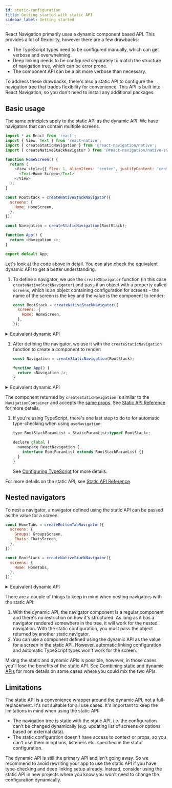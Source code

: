 ```yaml
---
id: static-configuration
title: Getting started with static API
sidebar_label: Getting started
---
```


React Navigation primarily uses a dynamic component based API. This provides a lot of flexibility, however there are a few drawbacks:

- The TypeScript types need to be configured manually, which can get verbose and overwhelming.
- Deep linking needs to be configured separately to match the structure of navigation tree, which can be error prone.
- The component API can be a bit more verbose than necessary.

To address these drawbacks, there's also a static API to configure the navigation tree that trades flexibility for convenience. This API is built into React Navigation, so you don't need to install any additional packages.

## Basic usage

The same principles apply to the static API as the dynamic API. We have navigators that can contain multiple screens.

```js
import * as React from 'react';
import { View, Text } from 'react-native';
import { createStaticNavigation } from '@react-navigation/native';
import { createNativeStackNavigator } from '@react-navigation/native-stack';

function HomeScreen() {
  return (
    <View style={{ flex: 1, alignItems: 'center', justifyContent: 'center' }}>
      <Text>Home Screen</Text>
    </View>
  );
}

const RootStack = createNativeStackNavigator({
  screens: {
    Home: HomeScreen,
  },
});

const Navigation = createStaticNavigation(RootStack);

function App() {
  return <Navigation />;
}

export default App;
```

Let's look at the code above in detail. You can also check the equivalent dynamic API to get a better understanding.

1. To define a navigator, we use the `createXNavigator` function (in this case `createNativeStackNavigator`) and pass it an object with a property called `screens`, which is an object containing configuration for screens - the name of the screen is the key and the value is the component to render:

   ```js
   const RootStack = createNativeStackNavigator({
     screens: {
       Home: HomeScreen,
     },
   });
   ```

  <details>
  <summary>Equivalent dynamic API</summary>

   ```js
   const Stack = createNativeStackNavigator();

   function RootStack() {
     return (
       <Stack.Navigator>
         <Stack.Screen name="Home" component={HomeScreen} />
       </Stack.Navigator>
     );
   }
   ```

  </details>

1. After defining the navigator, we use it with the `createStaticNavigation` function to create a component to render:

   ```js
   const Navigation = createStaticNavigation(RootStack);

   function App() {
     return <Navigation />;
   }
   ```

  <details>
  <summary>Equivalent dynamic API</summary>

   ```js
   function App() {
     return (
       <NavigationContainer>
         <RootStack />
       </NavigationContainer>
     );
   }
   ```

  </details>

   The component returned by `createStaticNavigation` is similar to the `NavigationContainer` and accepts the [same props](navigation-container.md#props). See [Static API Reference](static-api-reference.md#createstaticnavigation) for more details.

1. If you're using TypeScript, there's one last step to do to for automatic type-checking when using `useNavigation`:

   ```js
   type RootStackParamList = StaticParamList<typeof RootStack>;

   declare global {
     namespace ReactNavigation {
       interface RootParamList extends RootStackParamList {}
     }
   }
   ```

   See [Configuring TypeScript](static-typescript.md) for more details.

For more details on the static API, see [Static API Reference](static-api-reference.md).

## Nested navigators

To nest a navigator, a navigator defined using the static API can be passed as the value for a screen:

```js
const HomeTabs = createBottomTabNavigator({
  screens: {
    Groups: GroupsScreen,
    Chats: ChatsScreen,
  },
});

const RootStack = createNativeStackNavigator({
  screens: {
    Home: HomeTabs,
  },
});
```

<details>
<summary>Equivalent dynamic API</summary>

```js
const Tab = createBottomTabNavigator();

function HomeTabs() {
  return (
    <Tab.Navigator>
      <Tab.Screen name="Groups" component={GroupsScreen} />
      <Tab.Screen name="Chats" component={ChatsScreen} />
    </Tab.Navigator>
  );
}

const Stack = createNativeStackNavigator();

function RootStack() {
  return (
    <Stack.Navigator>
      <Stack.Screen name="Home" component={HomeTabs} />
    </Stack.Navigator>
  );
}
```

</details>

There are a couple of things to keep in mind when nesting navigators with the static API:

1. With the dynamic API, the navigator component is a regular component and there's no restriction on how it's structured. As long as it has a navigator rendered somewhere in the tree, it will work for the nested navigation. With the static configuration, you must pass the object returned by another static navigator.
2. You can use a component defined using the dynamic API as the value for a screen in the static API. However, automatic linking configuration and automatic TypeScript types won't work for the screen.

Mixing the static and dynamic APIs is possible, however, in those cases you'll lose the benefits of the static API. See [Combining static and dynamic APIs](static-combine-with-dynamic.md) for more details on some cases where you could mix the two APIs.

## Limitations

The static API is a convenience wrapper around the dynamic API, not a full-replacement. It's not suitable for all use cases. It's important to keep the limitations in mind when using the static API:

- The navigation tree is static with the static API, i.e. the configuration can't be changed dynamically (e.g. updating list of screens or options based on external data).
- The static configuration doesn't have access to context or props, so you can't use them in options, listeners etc. specified in the static configuration.

The dynamic API is still the primary API and isn't going away. So we recommend to avoid rewriting your app to use the static API if you have type-checking and deep linking setup already. Instead, consider using the static API in new projects where you know you won't need to change the configuration dynamically.
